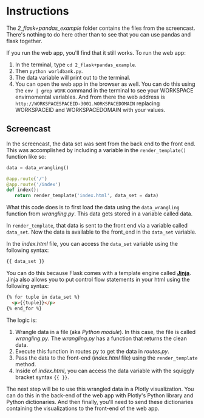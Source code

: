 # Instructions

The *2_flask+pandas_example* folder contains the files from the screencast. There's nothing to do here other than to see that you can use pandas and flask together.   

If you run the web app, you'll find that it still works. To run the web app:  
1. In the terminal, type `cd 2_flask+pandas_example`.
2. Then `python worldbank.py`.
3. The data variable will print out to the terminal.
4. You can open the web app in the browser as well. You can do this using the `env | grep WORK` command in the terminal to see your WORKSPACE envirnomental variables. And from there the web address is `http://WORKSPACESPACEID-3001.WORKSPACEDOMAIN` replacing WORKSPACEID and WORKSPACEDOMAIN with your values.


## Screencast

In the screencast, the data set was sent from the back end to the front end. This was accomplished by including a variable in the `render_template()` function like so:

```python
data = data_wrangling()

@app.route('/')
@app.route('/index')
def index():
   return render_template('index.html', data_set = data)
```

What this code does is to first load the data using the `data_wrangling` function from *wrangling.py*. This data gets stored in a variable called data.

In `render_template`, that data is sent to the front end via a variable called `data_set`. Now the data is available to the front_end in the `data_set` variable.

In the *index.html* file, you can access the `data_set` variable using the following syntax:
```html
{{ data_set }}
```

You can do this because Flask comes with a template engine called **[Jinja](http://jinja.pocoo.org/)**. Jinja also allows you to put control flow statements in your html using the following syntax:  
```HTML
{% for tuple in data_set %}
  <p>{{tuple}}</p>
{% end_for %}
```


The logic is:
1. Wrangle data in a file (aka *Python module*). In this case, the file is called *wrangling.py*. The *wrangling.py* has a function that returns the clean data.
2. Execute this function in routes.py to get the data in *routes.py*.
3. Pass the data to the front-end (*index.html* file) using the `render_template` method.
4. Inside of *index.html*, you can access the data variable with the squiggly bracket syntax `{{ }}`.


The next step will be to use this wrangled data in a Plotly visualization. You can do this in the back-end of the web app with Plotly's Python library and Python dictionaries. And then finally, you'll need to send these dictionaries containing the visualizations to the front-end of the web app.
